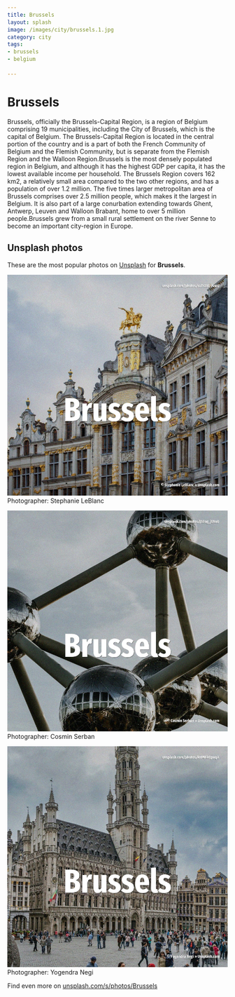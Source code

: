 ```yaml
---
title: Brussels
layout: splash
image: /images/city/brussels.1.jpg
category: city
tags:
- brussels
- belgium

---
```

# Brussels

Brussels, officially the Brussels-Capital Region, is a region of Belgium comprising 19  municipalities, including the City of Brussels, which is the capital of Belgium. The Brussels-Capital Region is located in the central portion of the country and is a part of both  the French Community of Belgium and the Flemish Community, but is separate from the Flemish Region   and the Walloon Region.Brussels is the most densely populated region in Belgium, and although it  has the highest GDP per capita, it has the lowest available income per household. The Brussels Region covers 162 km2, a relatively small area compared to the two other regions, and  has a population of over 1.2 million. The five times larger metropolitan area of Brussels comprises over 2.5 million people, which makes  it the largest in Belgium. It is also part of a large conurbation extending towards Ghent, Antwerp, Leuven and Walloon  Brabant, home to over 5 million people.Brussels grew from a small rural settlement on the river  Senne to become an important city-region in Europe. 

 
## Unsplash photos
These are the most popular photos on [Unsplash](https://unsplash.com) for **Brussels**.
 
![Brussels](/images/city/brussels.1.jpg)
Photographer:  Stephanie LeBlanc
 
![Brussels](/images/city/brussels.2.jpg)
Photographer:  Cosmin Serban
 
![Brussels](/images/city/brussels.3.jpg)
Photographer:  Yogendra Negi
 
Find even more on [unsplash.com/s/photos/Brussels](https://unsplash.com/s/photos/Brussels)
 
